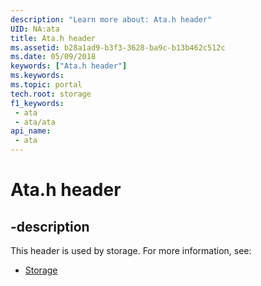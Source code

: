 ```yaml
---
description: "Learn more about: Ata.h header"
UID: NA:ata
title: Ata.h header
ms.assetid: b28a1ad9-b3f3-3628-ba9c-b13b462c512c
ms.date: 05/09/2018
keywords: ["Ata.h header"]
ms.keywords: 
ms.topic: portal
tech.root: storage
f1_keywords:
 - ata
 - ata/ata
api_name:
 - ata
---
```


# Ata.h header


## -description

This header is used by storage. For more information, see:

- [Storage](../_storage/index.md)

